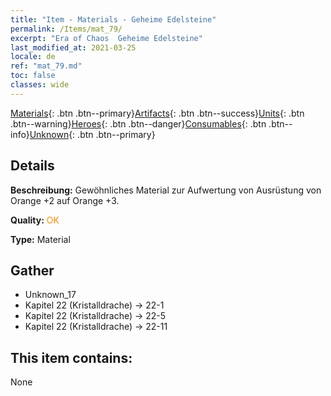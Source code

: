 ```yaml
---
title: "Item - Materials - Geheime Edelsteine"
permalink: /Items/mat_79/
excerpt: "Era of Chaos  Geheime Edelsteine"
last_modified_at: 2021-03-25
locale: de
ref: "mat_79.md"
toc: false
classes: wide
---
```

 [Materials](/de/Items/){: .btn .btn--primary}[Artifacts](/de/Items/Artifacts/){: .btn .btn--success}[Units](/de/Items/Units/){: .btn .btn--warning}[Heroes](/de/Items/Heroes/){: .btn .btn--danger}[Consumables](/de/Items/Consumables/){: .btn .btn--info}[Unknown](/de/Items/Unknown/){: .btn .btn--primary}

## Details
 **Beschreibung:** Gewöhnliches Material zur Aufwertung von Ausrüstung von Orange +2 auf Orange +3.

 **Quality:** <span style="color: #FF8C00">OK</span>

 **Type:** Material

## Gather

*    Unknown_17 
*    Kapitel 22 (Kristalldrache) -> 22-1 
*    Kapitel 22 (Kristalldrache) -> 22-5 
*    Kapitel 22 (Kristalldrache) -> 22-11 

## This item contains:

  None


